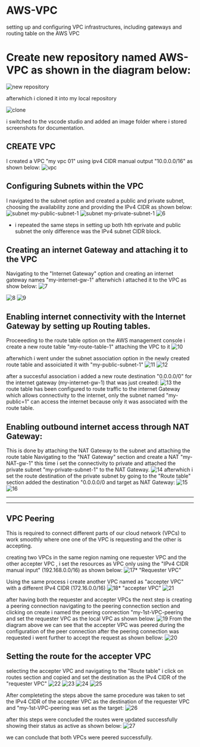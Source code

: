 # AWS-VPC
setting up and configuring VPC infrastructures, including gateways and routing table on the AWS VPC


# Create new repository named AWS-VPC as shown in the diagram below:
![new repository](./img/2nr.png)

afterwhich i cloned it into my local repository 

![clone](./img/1%20clone.png)

i switched to the vscode studio and added an image folder where i stored screenshots for documentation.

## CREATE VPC
I created a VPC "my vpc 01" using ipv4 CIDR manual output "10.0.0.0/16" as shown below:
![vpc](./img/3.png)

## Configuring Subnets within the VPC
I  navigated to the subnet option and created a public and private subnet, choosing the availability zone and providing the IPv4 CIDR as shown below:
![subnet](./img/4.png)
my-public-subnet-1
![subnet](./img/5.png)
my-private-subnet-1
![6](./img/6.png)

* i repeated the same steps in setting up both hth eprivate and public subnet the only difference was the IPv4 subnet CIDR block.

## Creating an internet Gateway and attaching it to the VPC

Navigating to the "Internet Gateway" option and creating an internet gateway names "my-internet-gw-1" afterwhich i attached it to the VPC as show below:
![7](./img/7.png)

![8](./img/8.png)
![9](./img/9.png)

## Enabling internet connectivity with the Internet Gateway by setting up Routing tables.
Proceeeding to the route table option on the AWS management console i create a new route table "my-route-table-1" attaching the VPC to it 
![10](./img/10.png)

afterwhich i went under the subnet association option in the newly created route table and assoiciated it with "my-public-subnet-1"
![11](./img/11.png)
![12](./img/12.png)

after a succesful association i added a new route destination "0.0.0.0/0" for the internet gateway (my-internet-gw-1) that was just created:
![13](./img/13.png)
the route table has been configured to route traffic to the internet Gateway which allows connectivity to the internet, only the subnet named "my-public=1" can access the internet because only it was associated with the route table.

## Enabling outbound internet access through NAT Gateway:
This is done by attaching the NAT Gateway to the subnet and attaching the route table
Navigating to the "NAT Gateway" section  and create a NAT "my-NAT-gw-1" this time i set the connectivity to private and attached the private subnet "my-private-subnet-1" to the NAT Gateway.
![14](./img/14.png)
afterwhich i set the route destination of the private subnet by going to the "Route table" section added the destination "0.0.0.0/0 and target as NAT Gateway:
![15](./img/15.png)
![16](./img/16.png)



---
---
## VPC Peering
This is required to connect different parts of our cloud network (VPCs) to work smoothly where one one of the VPC is requesting and the other is accepting.

creating  two VPCs in the same region naming one requester VPC and the other accepter VPC , i set the resources as VPC only using the "IPv4 CIDR manual input" (192.168.0.0/16) as shown below:
![17](./img/17.png)* "Requester VPC"

Using the same process i create another VPC named as "accepter VPC" with a different IPv4 CIDR (172.16.0.0/16)
![18](./img/18.png)* "accepter VPC"
![21](./img/21.png)

after having both the requester and accepter VPCs the next step is creating a peering connection navigating to the peering connection section and clicking on create i named the peering connection "my-1st-VPC-peering  and set the requester VPC as the local VPC as shown below:
![19](./img/19.png)
From the diagram above we can see that the accepter VPC was peered during the configuration of the peer connection
 after the peering connection was requested i went further to accept the request as shown bellow:
 ![20](./img/20.png)

 ## Setting the route for the accepter VPC
 selecting the accepter VPC and navigating to the "Route table" i click on routes section and copied and set the destination as the IPv4 CIDR of the "requester VPC"
 ![22](./img/22.png)
 ![23](./img/23.png)
 ![24](./img/24.png)
 ![25](./img/25.png)

 After completeting the steps above the same procedure was taken to set the IPv4 CIDR of the accepter VPC as the destination of the requester VPC and  "my-1st-VPC-peering was set as the target: 
 ![26](./img/26.png)

 after this steps were concluded the routes were updated successfully showing their status as active as shown below:
 ![27](./img/27.png)

 we can conclude that both VPCs were peered successfully.